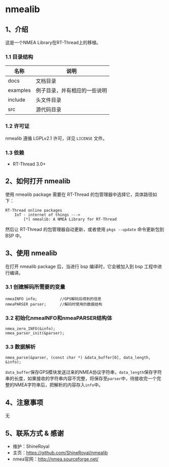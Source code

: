 # nmealib

## 1、介绍

这是一个NMEA Library在RT-Thread上的移植。

### 1.1 目录结构



| 名称 | 说明 |
| ---- | ---- |
| docs  | 文档目录 |
| examples | 例子目录，并有相应的一些说明 |
| include  | 头文件目录 |
| src  | 源代码目录 |


### 1.2 许可证



nmealib 遵循 LGPLv2.1 许可，详见 `LICENSE` 文件。

### 1.3 依赖

- RT-Thread 3.0+

## 2、如何打开 nmealib


使用 nmealib package 需要在 RT-Thread 的包管理器中选择它，具体路径如下：

```
RT-Thread online packages
    IoT - internet of things --->
        [*] nmealib: A NMEA Library for RT-Thread
```

然后让 RT-Thread 的包管理器自动更新，或者使用 `pkgs --update` 命令更新包到 BSP 中。

## 3、使用 nmealib

在打开 nmealib package 后，当进行 bsp 编译时，它会被加入到 bsp 工程中进行编译。

### 3.1 创建解码所需要的变量
```
nmeaINFO info;          //GPS解码后得到的信息
nmeaPARSER parser;      //解码时使用的数据结构
```
### 3.2 初始化nmeaINFO和nmeaPARSER结构体
```
nmea_zero_INFO(&info);
nmea_parser_init(&parser);
```
### 3.3 数据解析
```
nmea_parse(&parser, (const char *) &data_buffer[0], data_length, &info);
```
`data_buffer`保存GPS模块发送过来的NMEA协议字符串，`data_length`保存字符串的长度，如果接收的字符串内容不完整，将保存至`parser`中，待接收完一个完整的NMEA字符串后，把解析的内容存入`info`中。

## 4、注意事项

无

## 5、联系方式 & 感谢

* 维护：ShineRoyal
* 主页：https://github.com/ShineRoyal/nmealib
* nmea官网：http://nmea.sourceforge.net/